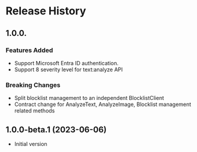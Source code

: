 # Release History

## 1.0.0.

### Features Added

- Support Microsoft Entra ID authentication.
- Support 8 severity level for text:analyze API

### Breaking Changes

- Split blocklist management to an independent BlocklistClient
- Contract change for AnalyzeText, AnalyzeImage, Blocklist management related methods

## 1.0.0-beta.1 (2023-06-06)

- Initial version

